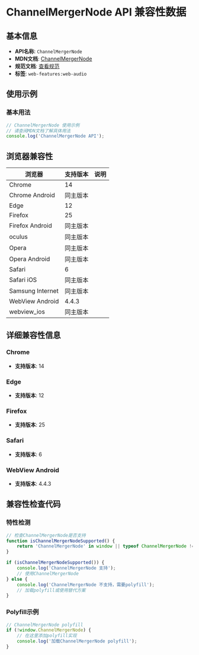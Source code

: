 # ChannelMergerNode API 兼容性数据

## 基本信息

- **API名称**: `ChannelMergerNode`
- **MDN文档**: [ChannelMergerNode](https://developer.mozilla.org/docs/Web/API/ChannelMergerNode)
- **规范文档**: [查看规范](https://webaudio.github.io/web-audio-api/#ChannelMergerNode)
- **标签**: `web-features:web-audio`

## 使用示例

### 基本用法

```javascript
// ChannelMergerNode 使用示例
// 请查阅MDN文档了解具体用法
console.log('ChannelMergerNode API');
```

## 浏览器兼容性

| 浏览器 | 支持版本 | 说明 |
|--------|----------|------|
| Chrome | 14 |  |
| Chrome Android | 同主版本 |  |
| Edge | 12 |  |
| Firefox | 25 |  |
| Firefox Android | 同主版本 |  |
| oculus | 同主版本 |  |
| Opera | 同主版本 |  |
| Opera Android | 同主版本 |  |
| Safari | 6 |  |
| Safari iOS | 同主版本 |  |
| Samsung Internet | 同主版本 |  |
| WebView Android | 4.4.3 |  |
| webview_ios | 同主版本 |  |

## 详细兼容性信息

### Chrome

- **支持版本**: 14

### Edge

- **支持版本**: 12

### Firefox

- **支持版本**: 25

### Safari

- **支持版本**: 6

### WebView Android

- **支持版本**: 4.4.3

## 兼容性检查代码

### 特性检测

```javascript
// 检查ChannelMergerNode是否支持
function isChannelMergerNodeSupported() {
    return 'ChannelMergerNode' in window || typeof ChannelMergerNode !== 'undefined';
}

if (isChannelMergerNodeSupported()) {
    console.log('ChannelMergerNode 支持');
    // 使用ChannelMergerNode
} else {
    console.log('ChannelMergerNode 不支持，需要polyfill');
    // 加载polyfill或使用替代方案
}
```

### Polyfill示例

```javascript
// ChannelMergerNode polyfill
if (!window.ChannelMergerNode) {
    // 在这里添加polyfill实现
    console.log('加载ChannelMergerNode polyfill');
}
```

